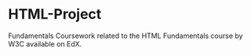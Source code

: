 # HTML-Project
Fundamentals
Coursework related to the HTML Fundamentals course by W3C available on EdX.
